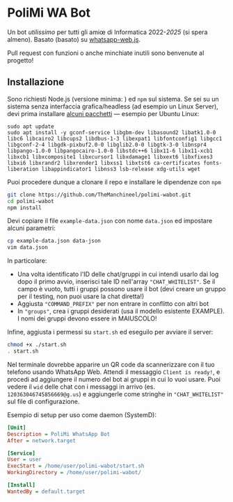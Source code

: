 # PoliMi WA Bot

Un bot *utilissimo* per tutti gli amiœ di Informatica 2022-*2025* (si spera almeno). Basato (basato) su [whatsapp-web.js](https://wwebjs.dev/).

Pull request con funzioni o anche minchiate inutili sono benvenute al progetto!

## Installazione

Sono richiesti Node.js (versione minima: ) ed `npm` sul sistema. Se sei su un sistema senza interfaccia grafica/headless (ad esempio un Linux Server), devi prima installare [alcuni pacchetti](https://wwebjs.dev/guide/#installation-on-no-gui-systems) — esempio per Ubuntu Linux:

```shell
sudo apt update
sudo apt install -y gconf-service libgbm-dev libasound2 libatk1.0-0 libc6 libcairo2 libcups2 libdbus-1-3 libexpat1 libfontconfig1 libgcc1 libgconf-2-4 libgdk-pixbuf2.0-0 libglib2.0-0 libgtk-3-0 libnspr4 libpango-1.0-0 libpangocairo-1.0-0 libstdc++6 libx11-6 libx11-xcb1 libxcb1 libxcomposite1 libxcursor1 libxdamage1 libxext6 libxfixes3 libxi6 libxrandr2 libxrender1 libxss1 libxtst6 ca-certificates fonts-liberation libappindicator1 libnss3 lsb-release xdg-utils wget
```

Puoi procedere dunque a clonare il repo e installare le dipendenze con `npm`

```sh
git clone https://github.com/TheManchineel/polimi-wabot.git
cd polimi-wabot
npm install
```

Devi copiare il file `example-data.json` con nome `data.json` ed impostare alcuni parametri:

```sh
cp example-data.json data-json
vim data.json
```

In particolare:
  * Una volta identificato l'ID delle chat/gruppi in cui intendi usarlo dai log dopo il primo avvio, inserisci tale ID nell'array `"CHAT_WHITELIST"`. Se il campo è vuoto, tutti i gruppi possono usare il bot (devi creare un gruppo per il testing, non puoi usare la chat diretta!)
  * Aggiusta `"COMMAND_PREFIX"` per non entrare in conflitto con altri bot
  * In `"groups"`, crea i gruppi desiderati (usa il modello esistente EXAMPLE). I nomi dei gruppi devono essere in MAIUSCOLO!

Infine, aggiusta i permessi su `start.sh` ed eseguilo per avviare il server:

```sh
chmod +x ./start.sh
. start.sh
```

Nel terminale dovrebbe apparire un QR code da scannerizzare con il tuo telefono usando WhatsApp Web. Attendi il messaggio `Client is ready!`, e procedi ad aggiungere il numero del bot ai gruppi in cui lo vuoi usare. Puoi vedere il `wid` delle chat con i messaggi in arrivo (es. `120363046745856669@g.us`) e aggiungerle come stringhe in `"CHAT_WHITELIST"` sul file di configurazione.

Esempio di setup per uso come daemon (SystemD):

```ini
[Unit]
Description = PoliMi WhatsApp Bot
After = network.target

[Service]
User = user
ExecStart = /home/user/polimi-wabot/start.sh
WorkingDirectory = /home/user/polimi-wabot/

[Install]
WantedBy = default.target
```